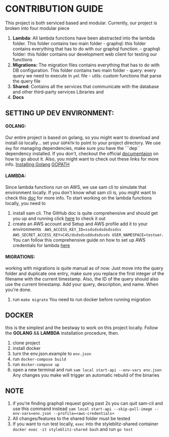 # CONTRIBUTION GUIDE
This project is both serviced based and modular. Currently, our project is broken into four modular piece 
1. **Lambda**: All lambda functions have been abstracted into the lambda folder.  This folder contains two main folder 
        - graphql: this folder contains everything that has to do with our graphql function.
        - graphqli folder: this folder contains our development web client for testing our functions
2. **Migrations:** The migration files contains everything that has to do with DB configuration. This folder contains two main folder
        - query: every query we need to execute in ```yml``` file
        - utils: custom functions that parse the query file
3. **Shared:** Contains all the services that communicate with the database and other third-party services
Libraries and
4. **Docs**

## SETTING UP DEV ENVIRONMENT:
#### GOLANG:
Our entire project is based on golang, so you might want to download and install ```GO``` locally... set your ```GOPATH``` to point to your project directory. 
We use ```dep``` for managing dependencies, make sure you have the ```dep`` dependency installed. If you don't, checkout the official [documentaion](https://golang.github.io/dep/docs/installation.html) on how to go about it.
Also, you might want to check out these links for more info.
[Installing Golang](https://golang.org/doc/install)
[GOPATH](https://github.com/golang/go/wiki/GOPATH)

#### LAMBDA:
Since lambda functions run on AWS, we use sam cli to simulate that environment locally. If you don't know what sam cli is, you might want to check this [doc](https://docs.aws.amazon.com/lambda/latest/dg/sam-cli-requirements.html) for more info. 
To start working on the lambda functions locally, you need to
1. install sam cli. The GitHub doc is quite comprehensive and should get you up and running click [here](https://github.com/awslabs/aws-sam-cli) to check it out
2. create an AWS account and Setup and AWS profile add it to your environments ``` AWS_ACCESS_KEY_ID=ssdsdsdsdsdssdss
AWS_SECRET_ACCESS_KEY=C4S/dsdsdssddsdsdssds
USER_NAMESPACE=testuer```. You can follow this comprehensive guide on how to set up AWS credentials for lambda [here](https://serverless.com/framework/docs/providers/aws/guide/credentials/)

#### MIGRATIONS:
working with migrations is quite manual as of now. Just move into the query folder and duplicate one entry, make sure you replace the first integer of the filename with the current timestamp. Also, the ID of the query should also use the current timestamp. Add your query, description, and name. 
When you're done.
1. run `make migrate`
You need to run docker before running migration

## DOCKER
this is the simplest and the bestway to work on this project locally. 
Follow the **GOLANG** && **LAMBDA** installation procedure, then.
1. clone project
2. install docker 
3. turn the env.json.example to `env.json`
4. run `docker-compose build`
6. run `docker-compose up`
7. open a new terminal and run `sam local start-api --env-vars env.json`
Any changes you make will trigger an automatic rebuild of the binaries

## NOTE
1. if you're finding graphqli request going past 2s you can quit sam-cli and use this command instead `sam local start-api --skip-pull-image --env-vars=env.json --profile=<aws-credentials>`
2. All changes/features to the shared folder must be tested
3. If you want to run test locally, `exec` into the styleblitz-shared container `docker exec -it styleblitz-shared bash` and run `go test`
